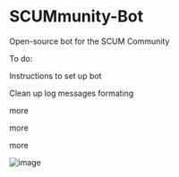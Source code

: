 # SCUMmunity-Bot
Open-source bot for the SCUM Community

To do: 

Instructions to set up bot

Clean up log messages formating

more

more

more

![image](https://user-images.githubusercontent.com/53084642/132363128-c6e755cc-e5ee-4b73-85dd-d777b8660f70.png)

